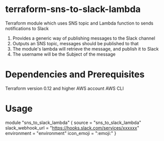 # terraform-sns-to-slack-lambda
Terraform module which uses SNS topic and Lambda function to sends notifications to Slack

1. Provides a generic way of publishing messages to the Slack channel 
2. Outputs an SNS topic, messages should be published to that
3. The module's lambda will retrieve the message, and publish it to Slack 
4. The username will be the Subject of the message

# Dependencies and Prerequisites
Terraform version 0.12 and higher
AWS account
AWS CLI

# Usage

module "sns_to_slack_lambda" {
    source            = "sns_to_slack_lambda"
    slack_webhook_url = "https://hooks.slack.com/services/xxxxxx"
    environment       = "environment"
    icon_emoji        = ":emoji:"
}
